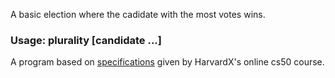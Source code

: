 A basic election where the cadidate with the most votes wins.

### Usage: plurality [candidate ...] ###

A program based on [specifications](https://cs50.harvard.edu/x/2020/psets/3/plurality/ "Plurality Election") given by HarvardX's online cs50 course.